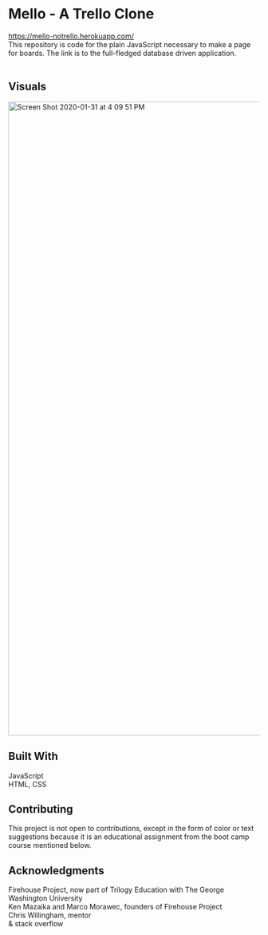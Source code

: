# Mello - A Trello Clone <br />
https://mello-notrello.herokuapp.com/ <br />
This repository is code for the plain JavaScript necessary to make a page for boards. The link is to the full-fledged database driven application. <br />  <br />

## Visuals
<img width="1269" alt="Screen Shot 2020-01-31 at 4 09 51 PM" src="https://user-images.githubusercontent.com/53051292/73575145-856a7480-4445-11ea-9c23-976b9a0a9712.png">


## Built With

JavaScript <br />
HTML, CSS <br />

## Contributing

This project is not open to contributions, except in the form of color or text suggestions because it is an educational assignment from the boot camp course mentioned below. 

## Acknowledgments

Firehouse Project, now part of Trilogy Education with The George Washington University <br />
Ken Mazaika and Marco Morawec, founders of Firehouse Project <br />
Chris Willingham, mentor <br />
& stack overflow

